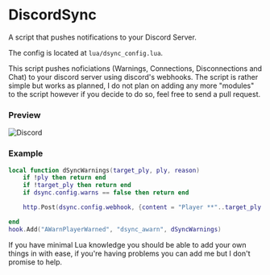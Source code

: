 # DiscordSync
A script that pushes notifications to your Discord Server. 

The config is located at `lua/dsync_config.lua`.

This script pushes noficiations (Warnings, Connections, Disconnections and Chat) to your discord server using discord's webhooks. The script is rather simple but works as planned, I do not plan on adding any more "modules" to the script however if you decide to do so, feel free to send a pull request. 

### Preview
![Discord](https://i.saturdaysheroes.me/img/PAqx.png)

### Example 
```lua
local function dSyncWarnings(target_ply, ply, reason)
    if !ply then return end 
    if !target_ply then return end 
    if dsync.config.warns == false then return end 

    http.Post(dsync.config.webhook, {content = "Player **"..target_ply:Nick().."** [`"..ply:SteamID64().."`] ".."has been warned by **"..ply:Nick().."** for **"..reason.."**", username = dsync.config.servername.." - Warns"})

end
hook.Add("AWarnPlayerWarned", "dsync_awarn", dSyncWarnings)
```
If you have minimal Lua knowledge you should be able to add your own things in with ease, if you're having problems you can add me but I don't promise to help. 

